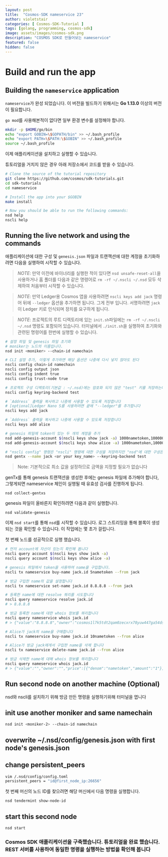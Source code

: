 ```yaml
---
layout: post
title:  "Cosmos-SDK nameservice 23"
author: violetstair
categories: [ Cosmos-SDK-Tutorial ]
tags: [golang, programming, cosmos-sdk]
image: assets/images/cosmos-sdk.png
description: "COSMOS SDK로 만들어보는 nameservice"
featured: false
hidden: false
---
```


# Build and run the app

## Building the `nameservice` application

`nameservice`가 완성 되었습니다. 이 버전을 빌드하기 위해서는 **Go 1.13.0** 이상의 버전이 필요합니다.

`go mod`를 사용해본적이 없다면 일부 환경 변수를 설정해야 합니다.

```bash
mkdir -p $HOME/go/bin
echo "export GOBIN=\$GOPATH/bin" >> ~/.bash_profile
echo "export PATH=\$PATH:\$GOBIN" >> ~/.bash_profile
source ~/.bash_profile
```

이제 애플리케이션을 설치하고 실행할 수 있습니다.

튜토리얼을 거치지 않은 경우 아래 저장소에서 코드를 받을 수 있습니다.

```bash
# Clone the source of the tutorial repository
git clone https://github.com/cosmos/sdk-tutorials.git
cd sdk-tutorials
cd nameservice
```

```bash
# Install the app into your $GOBIN
make install

# Now you should be able to run the following commands:
nsd help
nscli help
```

## Running the live network and using the commands

애플리케이션에 대한 구성 및 `genesis.json` 파일과 트랜잭션에 대한 계정을 초기화하려면 다음을 실행하여 시작할 수 있습니다.

> _*NOTE*_: 만약 이전에 바이너리를 실행한 적이 있다면 `nsd unsafe-reset-all`을 사용하거나 홈 폴더를 다음과 같은 명령어로 `rm -rf ~/.nscli ~/.nsd` 모두 삭제하여 처음부터 시작할 수 있습니다.

> _*NOTE*_: 만약 Ledger용 Cosmos 앱을 사용하려면 `nscli keys add jack` 명령어 뒤에 `--ledger` 옵션을 추가하면 됩니다. 그게 전부 입니다. 서명하려면 `jack`이 Ledger 키로 인식되며 장치를 요구하게 됩니다.

> _*NOTE*_: 프로젝트의 루트 디렉토리에 있는 `init.sh`파일에는 `rm -rf ~/.nscli ~/.nsd` 명령도 포함되어 있습니다. 터미널에서 `./init.sh`을 실행하여 초기화와 관련된 명령어를 한번에 실행할 수 있습니다.

```bash
# 설정 파일 및 genesis 파일 초기화
# moniker는 노드의 이름입니다.
nsd init <moniker> --chain-id namechain

# CLI 설정 추가, 이렇게 추가하면 해당 옵션은 나중에 다시 넣지 않아도 된다
nscli config chain-id namechain
nscli config output json
nscli config indent true
nscli config trust-node true

# 프로젝트 구성 디렉토리(기본값 : ~/.nsd)에는 암호화 되지 않은 "test" 키를 저장하는데 프로덕션에서는 이 "test" 키를 **절대** 사용해서는 안됩니다. keyring-backend으 ㅣ다른 옵션에 대한 자세한 내용은 https://docs.cosmos.network/master/interfaces/keyring.html 에서 확인 가능합니다.
nscli config keyring-backend test

# `Address` 출력을 복사하고 나중에 사용할 수 있도록 저장합니다
# [optional]Ledger Nano S를 사용하려면 끝에 "--ledger"를 추가합니다
nscli keys add jack

# `Address` 출력을 복사하고 나중에 사용할 수 있도록 저장합니다
nscli keys add alice

# genesis 파일에 token이 있는 두 개의 계정을 추가
nsd add-genesis-account $(nscli keys show jack -a) 1000nametoken,100000000stake
nsd add-genesis-account $(nscli keys show alice -a) 1000nametoken,100000000stake

# "nscli config" 명령은 "nscli" 명령에 대한 구성을 저장하지만 "nsd"에 대한 구성은 저장하지 않으므로 여기에서 플래그로 keyring-backend를 선언해야 합니다.
nsd gentx --name jack <or your key_name> --keyring-backend test
```

> Note: 기본적으로 최소 값을 설정하므로 금액을 지정할 필요가 없습니다

genTx를 통해 genesis 트랜잭션을 생성한 후에는 genesis 파일에 추가해야 합니다, 그렇게되면 nameservice 체인이 실행될 때 유효성 검사를 진행하게 됩니다.

`nsd collect-gentxs`

genesis 파일이 올바른지 확인하려면 다음과 같이 실행합니다.

`nsd validate-genesis`

이제 `nsd start`를 통해 `nsd`를 시작할 수 있습니다. 로그 스트리밍을 통해 블록이 생성되는 것을 확인할 수 있습니다. 이 작업에는 몇 초가 걸립니다.

첫 번째 노드를 성공적으로 실행 했습니다.

```bash
# 먼저 account에 자산이 있는지 확인해 봅니다
nscli query account $(nscli keys show jack -a)
nscli query account $(nscli keys show alice -a)

# genesis 파일에서 token을 사용하여 name을 구입합니다.
nscli tx nameservice buy-name jack.id 5nametoken --from jack

# 방금 구입한 name의 값을 설정합니다
nscli tx nameservice set-name jack.id 8.8.8.8 --from jack

# 등록한 name에 대한 resolve 쿼리를 시도합니다
nscli query nameservice resolve jack.id
# > 8.8.8.8

# 방금 등록한 name에 대한 whois 정보를 쿼리합니다
nscli query nameservice whois jack.id
# > {"value":"8.8.8.8","owner":"cosmos1l7k5tdt2qam0zecxrx78yuw447ga54dsmtpk2s","price":[{"denom":"nametoken","amount":"5"}]}

# Alice가 jack의 name을 구매합니다
nscli tx nameservice buy-name jack.id 10nametoken --from alice

# Alice가 방금 jack에게서 구입한 name을 삭제 합니다
nscli tx nameservice delete-name jack.id --from alice

# 방금 삭제한 name에 대해 whois 정보를 쿼리합니다
nscli query nameservice whois jack.id
# > {"value":"","owner":"","price":[{"denom":"nametoken","amount":"1"}]}
```

## Run second node on another machine (Optional)

nsd와 nscli를 설치하기 위해 방금 만든 명령을 실행하기위해 터미널을 엽니다

## init use another moniker and same namechain

```bash
nsd init <moniker-2> --chain-id namechain
```

## overwrite ~/.nsd/config/genesis.json with first node's genesis.json

## change persistent_peers

```bash
vim /.nsd/config/config.toml
persistent_peers = "id@first_node_ip:26656"
```

첫 번째 머신의 노드 ID를 찾으려면 해당 머신에서 다음 명령을 실행합니다.

```bash
nsd tendermint show-node-id
```

## start this second node

```bash
nsd start
```

### Cosmos SDK 애플리케이션을 구축했습니다. 튜토리얼을 완료 했습니다. REST 서버를 사용하여 동일한 명령을 실행하는 방법을 확인해 봅니다
